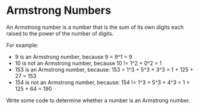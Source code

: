 # Armstrong Numbers

An Armstrong number is a number that is the sum of its own digits each raised to the power of the number of digits.

For example:

 - 9 is an Armstrong number, because 9 = 9^1 = 9
 -  10 is not an Armstrong number, because 10 != 1^2 + 0^2 = 1
 -   153 is an Armstrong number, because: 153 = 1^3 + 5^3 + 3^3 = 1 + 125 + 27 = 153
  -  154 is not an Armstrong number, because: 154 != 1^3 + 5^3 + 4^3 = 1 + 125 + 64 = 190

Write some code to determine whether a number is an Armstrong number.